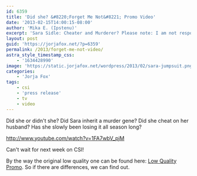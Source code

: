 ```yaml
---
id: 6359
title: 'Did she? &#8220;Forget Me Not&#8221; Promo Video'
date: '2013-02-15T14:00:15-08:00'
author: 'Mika E. (Ipstenu)'
excerpt: 'Sara Sidle: Cheater and Murderer? Please note: I am not responsible for any shortness of breath or heart palpitations caused by reading this post.'
layout: post
guid: 'https://jorjafox.net/?p=6359'
permalink: /2013/forget-me-not-video/
astra_style_timestamp_css:
    - '1634428990'
image: 'https://static.jorjafox.net/wordpress/2013/02/sara-jumpsuit.png'
categories:
    - 'Jorja Fox'
tags:
    - csi
    - 'press release'
    - tv
    - video
---
```


Did she or didn't she? Did Sara inherit a murder gene? Did she cheat on her husband? Has she slowly been losing it all season long?

http://www.youtube.com/watch?v=1FA7wbV_pjM

Can't wait for next week on CSI!

By the way the original low quality one can be found here: <a href="http://vimeo.com/59708652">Low Quality Promo</a>. So if there are differences, we can find out.